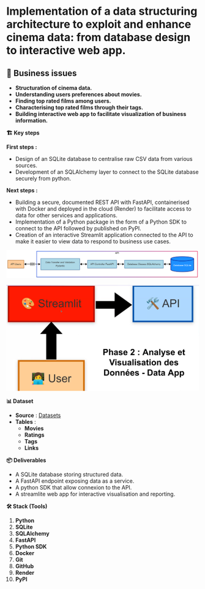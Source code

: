 # Implementation of a data structuring architecture to exploit and enhance cinema data: from database design to interactive web app.

## 🎯 Business issues
- **Structuration of cinema data.**
- **Understanding users preferences about movies.**
- **Finding top rated films among users.**
- **Characterising top rated films through their tags.**
- **Building interactive web app to facilitate visualization of business information.**


**🏗️ Key steps**

**First steps :**
- Design of an SQLite database to centralise raw CSV data from various sources.
- Development of an SQLAlchemy layer to connect to the SQLite database securely from python.

**Next steps :**
- Building a secure, documented REST API with FastAPI, containerised with Docker and deployed in the cloud (Render) to facilitate access to data for other services and applications.
- Implementation of a Python package in the form of a Python SDK to connect to the API followed by published on PyPI.
- Creation of an interactive Streamlit application connected to the API to make it easier to view data to respond to business use cases.

![architecture1](assets/phase1_architecture.png)

![architecture2](assets/phase2_architecture.png)


**📊 Dataset**
- **Source** : [Datasets](https://grouplens.org/datasets/movielens/)
- **Tables** :
   - **Movies**
   - **Ratings**
   - **Tags**
   - **Links**


**📦 Deliverables**
- A SQLite database storing structured data.
- A FastAPI endpoint exposing data as a service.
- A python SDK that allow connexion to the API.
- A streamlite web app for interactive visualisation and reporting.

**🛠️ Stack (Tools)**

1. **Python**
2. **SQLite**
3. **SQLAlchemy**
4. **FastAPI**
5. **Python SDK**
6. **Docker**
7. **Git**
8. **GitHub**
9. **Render**
10. **PyPI**

